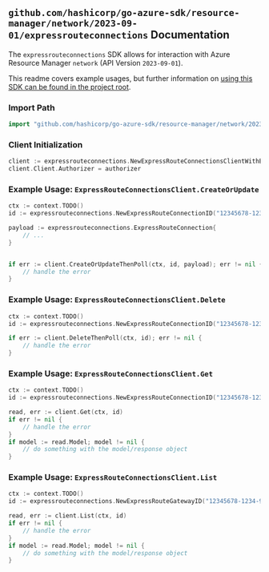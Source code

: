 
## `github.com/hashicorp/go-azure-sdk/resource-manager/network/2023-09-01/expressrouteconnections` Documentation

The `expressrouteconnections` SDK allows for interaction with Azure Resource Manager `network` (API Version `2023-09-01`).

This readme covers example usages, but further information on [using this SDK can be found in the project root](https://github.com/hashicorp/go-azure-sdk/tree/main/docs).

### Import Path

```go
import "github.com/hashicorp/go-azure-sdk/resource-manager/network/2023-09-01/expressrouteconnections"
```


### Client Initialization

```go
client := expressrouteconnections.NewExpressRouteConnectionsClientWithBaseURI("https://management.azure.com")
client.Client.Authorizer = authorizer
```


### Example Usage: `ExpressRouteConnectionsClient.CreateOrUpdate`

```go
ctx := context.TODO()
id := expressrouteconnections.NewExpressRouteConnectionID("12345678-1234-9876-4563-123456789012", "example-resource-group", "expressRouteGatewayName", "expressRouteConnectionName")

payload := expressrouteconnections.ExpressRouteConnection{
	// ...
}


if err := client.CreateOrUpdateThenPoll(ctx, id, payload); err != nil {
	// handle the error
}
```


### Example Usage: `ExpressRouteConnectionsClient.Delete`

```go
ctx := context.TODO()
id := expressrouteconnections.NewExpressRouteConnectionID("12345678-1234-9876-4563-123456789012", "example-resource-group", "expressRouteGatewayName", "expressRouteConnectionName")

if err := client.DeleteThenPoll(ctx, id); err != nil {
	// handle the error
}
```


### Example Usage: `ExpressRouteConnectionsClient.Get`

```go
ctx := context.TODO()
id := expressrouteconnections.NewExpressRouteConnectionID("12345678-1234-9876-4563-123456789012", "example-resource-group", "expressRouteGatewayName", "expressRouteConnectionName")

read, err := client.Get(ctx, id)
if err != nil {
	// handle the error
}
if model := read.Model; model != nil {
	// do something with the model/response object
}
```


### Example Usage: `ExpressRouteConnectionsClient.List`

```go
ctx := context.TODO()
id := expressrouteconnections.NewExpressRouteGatewayID("12345678-1234-9876-4563-123456789012", "example-resource-group", "expressRouteGatewayName")

read, err := client.List(ctx, id)
if err != nil {
	// handle the error
}
if model := read.Model; model != nil {
	// do something with the model/response object
}
```
